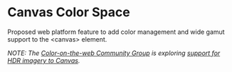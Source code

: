# Canvas Color Space
Proposed web platform feature to add color management and wide gamut support to the &lt;canvas&gt; element.

_NOTE: The [Color-on-the-web Community Group](https://www.w3.org/community/colorweb/) is exploring [support for HDR imagery to Canvas](https://github.com/w3c/ColorWeb-CG)._
